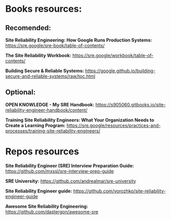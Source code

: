 # Books resources:
## Recomended:
**Site Reliability Engineering: How Google Runs Production Systems:** https://sre.google/sre-book/table-of-contents/

**The Site Reliability Workbook:** https://sre.google/workbook/table-of-contents/

**Building Secure & Reliable Systems:** https://google.github.io/building-secure-and-reliable-systems/raw/toc.html


## Optional:
**OPEN KNOWLEDGE - My SRE Handbook:** https://s905060.gitbooks.io/site-reliability-engineer-handbook/content/

**Training Site Reliability Engineers: What Your Organization Needs to Create a Learning Program:** https://sre.google/resources/practices-and-processes/training-site-reliability-engineers/


# Repos resources
**Site Reliability Engineer (SRE) Interview Preparation Guide:** https://github.com/mxssl/sre-interview-prep-guide

**SRE University:** https://github.com/andrealmar/sre-university

**Site Reliability Engineer guide:** https://github.com/vorozhko/site-reliability-engineer-guide

**Awesome Site Reliability Engineering:** https://github.com/dastergon/awesome-sre
